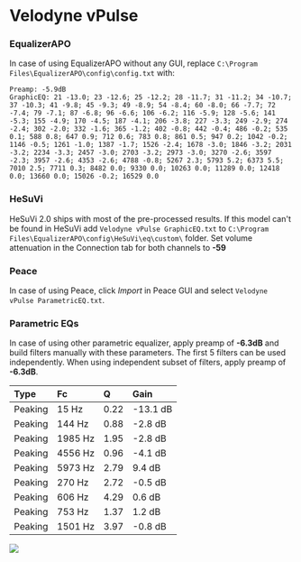 # Velodyne vPulse

### EqualizerAPO
In case of using EqualizerAPO without any GUI, replace `C:\Program Files\EqualizerAPO\config\config.txt`
with:
```
Preamp: -5.9dB
GraphicEQ: 21 -13.0; 23 -12.6; 25 -12.2; 28 -11.7; 31 -11.2; 34 -10.7; 37 -10.3; 41 -9.8; 45 -9.3; 49 -8.9; 54 -8.4; 60 -8.0; 66 -7.7; 72 -7.4; 79 -7.1; 87 -6.8; 96 -6.6; 106 -6.2; 116 -5.9; 128 -5.6; 141 -5.3; 155 -4.9; 170 -4.5; 187 -4.1; 206 -3.8; 227 -3.3; 249 -2.9; 274 -2.4; 302 -2.0; 332 -1.6; 365 -1.2; 402 -0.8; 442 -0.4; 486 -0.2; 535 0.1; 588 0.8; 647 0.9; 712 0.6; 783 0.8; 861 0.5; 947 0.2; 1042 -0.2; 1146 -0.5; 1261 -1.0; 1387 -1.7; 1526 -2.4; 1678 -3.0; 1846 -3.2; 2031 -3.2; 2234 -3.3; 2457 -3.0; 2703 -3.2; 2973 -3.0; 3270 -2.6; 3597 -2.3; 3957 -2.6; 4353 -2.6; 4788 -0.8; 5267 2.3; 5793 5.2; 6373 5.5; 7010 2.5; 7711 0.3; 8482 0.0; 9330 0.0; 10263 0.0; 11289 0.0; 12418 0.0; 13660 0.0; 15026 -0.2; 16529 0.0
```

### HeSuVi
HeSuVi 2.0 ships with most of the pre-processed results. If this model can't be found in HeSuVi add
`Velodyne vPulse GraphicEQ.txt` to `C:\Program Files\EqualizerAPO\config\HeSuVi\eq\custom\` folder.
Set volume attenuation in the Connection tab for both channels to **-59**

### Peace
In case of using Peace, click *Import* in Peace GUI and select `Velodyne vPulse ParametricEQ.txt`.

### Parametric EQs
In case of using other parametric equalizer, apply preamp of **-6.3dB** and build filters manually
with these parameters. The first 5 filters can be used independently.
When using independent subset of filters, apply preamp of **-6.3dB**.

| Type    | Fc      |    Q | Gain     |
|:--------|:--------|:-----|:---------|
| Peaking | 15 Hz   | 0.22 | -13.1 dB |
| Peaking | 144 Hz  | 0.88 | -2.8 dB  |
| Peaking | 1985 Hz | 1.95 | -2.8 dB  |
| Peaking | 4556 Hz | 0.96 | -4.1 dB  |
| Peaking | 5973 Hz | 2.79 | 9.4 dB   |
| Peaking | 270 Hz  | 2.72 | -0.5 dB  |
| Peaking | 606 Hz  | 4.29 | 0.6 dB   |
| Peaking | 753 Hz  | 1.37 | 1.2 dB   |
| Peaking | 1501 Hz | 3.97 | -0.8 dB  |

![](https://raw.githubusercontent.com/jaakkopasanen/AutoEq/master/results/innerfidelity/sbaf-serious/Velodyne%20vPulse/Velodyne%20vPulse.png)